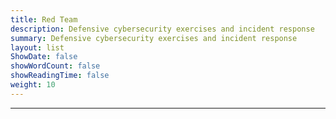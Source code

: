 ```yaml
---
title: Red Team
description: Defensive cybersecurity exercises and incident response
summary: Defensive cybersecurity exercises and incident response
layout: list
ShowDate: false
showWordCount: false
showReadingTime: false
weight: 10
---
```


---

